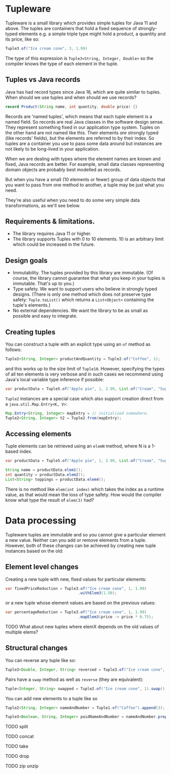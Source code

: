 Tupleware
===
Tupleware is a small library which provides simple tuples for Java 11 and above.
The tuples are containers that hold a fixed sequence of strongly-typed elements e.g. a simple triple type might
hold a product, a quantity and its price, like so:
```java
Tuple3.of("Ice cream cone", 3, 1.99)
```
The type of this expression is `Tuple3<String, Integer, Double>` so the compiler knows the type of each
element in the tuple.

Tuples vs Java records
--
Java has had record types since Java 16, which are quite similar to tuples. When should we use tuples and when
should we use records?
```java
record Product(String name, int quantity, double price) {}
```

Records are 'named tuples', which means that each tuple element is a named field. So records are real Java classes
in the software design sense. They represent something fixed in our application type system.
Tuples on the other hand are not named like this. Their elements _are_ strongly typed (like records' fields), but
the elements are referred to by their index. So tuples are a container you use to pass some data around but instances
are not likely to be long-lived in your application.

When we are dealing with types where the element names are known and fixed, Java records are better. For example,
small data classes representing domain objects are probably best modelled as records.

But when you have a small (10 elements or fewer) group of data objects that you want to pass from one method to
another, a tuple may be just what you need.

They're also useful when you need to do some very simple data transformations, as we'll see below.

Requirements & limitations.
--
* The library requires Java 11 or higher.
* The library supports Tuples with 0 to 10 elements. 10 is an arbitrary limit which could be increased in the future.

Design goals
--
* Immutability. The tuples provided by this library are immutable. (Of course, the library cannot guarantee that
  what you keep in your tuples is immutable. That's up to you.)
* Type safety. We want to support users who believe in strongly typed designs.
  (There is only one method which does not preserve type safety: `Tuple.toList()` which returns a `List<Object>`
   containing the tuple's elements.)
* No external dependencies. We want the library to be as small as possible and easy to integrate.

Creating tuples
--
You can construct a tuple with an explicit type using an `of` method as follows:
```java
Tuple2<String, Integer> productAndQuantity = Tuple2.of("Coffee", 1);
```
and this works up to the size limit of `Tuple10`. However, specifying the types of all ten elements is very verbose and
in  such cases we recommend using Java's local variable type inference if possible:
```java
var productData = Tuple5.of("Apple pie", 1, 2.99, List.of("Cream", "Sugar"), 3.00);
```

`Tuple2` instances are a special case which also support creation direct from a `java.util.Map.Entry<K, V>`:
```java
Map.Entry<String, Integer> mapEntry = // initialised somewhere.
Tuple2<String, Integer> t2 = Tuple2.from(mapEntry);
```

Accessing elements
--
Tuple elements can be retrieved using an `elemN` method, where N is a 1-based index.
```java
var productData = Tuple5.of("Apple pie", 1, 2.99, List.of("Cream", "Sugar"), 3.00);

String name = productData.elem1();
int quantity = productData.elem2();
List<String> toppings = productData.elem4();
```
There is no method like `elem(int index)` which takes the index as a runtime value, as that would mean the loss of
type safety. How would the compiler know what type the result of `elem(3)` had?

Data processing
==
Tupleware tuples are immutable and so you cannot give a particular element a new value. Neither can you add or remove
elements from a tuple. However, both of these changes can be achieved by creating new tuple instances based on the old:

Element level changes
--
Creating a new tuple with new, fixed values for particular elements:
```java
var fixedPriceReduction = Tuple3.of("Ice cream cone", 1, 1.99)
                                .withElem3(1.50);
```
or a new tuple whose element values are based on the previous values:
```java
var percentageReduction = Tuple3.of("Ice cream cone", 1, 1.99)
                                .mapElem3(price -> price * 0.75);
```
TODO What about new tuples where elemX depends on the old values of multiple elems?

Structural changes
--
You can reverse any tuple like so:
```java
Tuple3<Double, Integer, String> reversed = Tuple3.of("Ice cream cone", 1, 1.99).reverse();
```
Pairs have a `swap` method as well as `reverse` (they are equivalent):
```java
Tuple<Integer, String> swapped = Tuple2.of("Ice cream cone", 1).swap();
```

You can add new elements to a tuple like so
```java
Tuple2<String, Integer> nameAndNumber = Tuple1.of("Coffee").append(3);

Tuple3<Boolean, String, Integer> paidNameAndNumber = nameAndNumber.prepend(true);
```

TODO split

TODO concat

TODO take

TODO drop

TODO zip unzip
